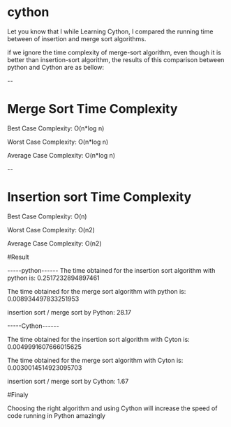 # cython 

Let you know that I while Learning Cython, I compared the running time between of insertion and merge sort algorithms.

if we ignore the time complexity of merge-sort algorithm, even though it is better than insertion-sort algorithm, the results of this comparison between python and Cython are as bellow:

--
# Merge Sort Time Complexity

 Best Case Complexity: O(n*log n)

 Worst Case Complexity: O(n*log n)

 Average Case Complexity: O(n*log n)

--
# Insertion sort Time Complexity

 Best Case Complexity: O(n)

 Worst Case Complexity:	O(n2)

 Average Case Complexity: O(n2)

#Result

-----python------
The time obtained for the insertion sort algorithm with python is:  0.2517232894897461 

The time obtained for the merge sort algorithm with python is:  0.008934497833251953

insertion sort / merge sort by Python:  28.17

 -----Cython------

The time obtained for the insertion sort algorithm with Cyton is:  0.0049991607666015625

The time obtained for the merge sort algorithm with Cyton is:  0.0030014514923095703 

insertion sort / merge sort by Cython:  1.67

#Finaly

Choosing the right algorithm and using Cython will increase the speed of code running in Python amazingly